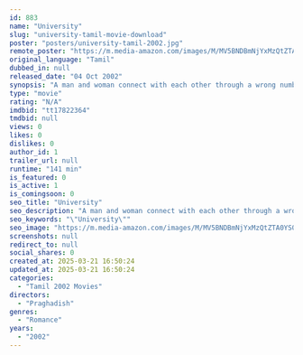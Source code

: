 ```yaml
---
id: 883
name: "University"
slug: "university-tamil-movie-download"
poster: "posters/university-tamil-2002.jpg"
remote_poster: "https://m.media-amazon.com/images/M/MV5BNDBmNjYxMzQtZTA0YS00ZTYyLTkyNDMtYWZkZjcxYTE5NWQ5XkEyXkFqcGdeQXVyNTQxMzEyOTA@._V1_SX300.jpg"
original_language: "Tamil"
dubbed_in: null
released_date: "04 Oct 2002"
synopsis: "A man and woman connect with each other through a wrong number phone call connection. Though they talk over the phone regularly for long hours and fall in love with each other, they are unaware of each other's identity."
type: "movie"
rating: "N/A"
imdbid: "tt17822364"
tmdbid: null
views: 0
likes: 0
dislikes: 0
author_id: 1
trailer_url: null
runtime: "141 min"
is_featured: 0
is_active: 1
is_comingsoon: 0
seo_title: "University"
seo_description: "A man and woman connect with each other through a wrong number phone call connection. Though they talk over the phone regularly for long hours and fall in love with each other, they are unaware of each other's identity."
seo_keywords: "\"University\""
seo_image: "https://m.media-amazon.com/images/M/MV5BNDBmNjYxMzQtZTA0YS00ZTYyLTkyNDMtYWZkZjcxYTE5NWQ5XkEyXkFqcGdeQXVyNTQxMzEyOTA@._V1_SX300.jpg"
screenshots: null
redirect_to: null
social_shares: 0
created_at: 2025-03-21 16:50:24
updated_at: 2025-03-21 16:50:24
categories:
  - "Tamil 2002 Movies"
directors:
  - "Praghadish"
genres:
  - "Romance"
years:
  - "2002"
---
```

